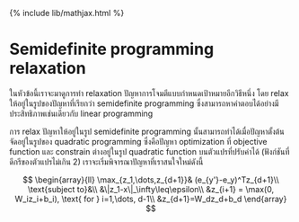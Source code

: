 {% include lib/mathjax.html %}
# Semidefinite programming relaxation

ในหัวข้อนี้เราจะมาดูการทำ relaxation ปัญหาการโจมตีแบบกำหนดเป้าหมายอีกวิธีหนึ่ง โดย relax ให้อยู่ในรูปของปัญหาที่เรียกว่า semidefinite programming
ซึ่งสามารถหาคำตอบได้อย่างมีประสิทธิภาพเช่นเดียวกับ linear programming 

การ relax ปัญหาให้อยู่ในรูป semidefinite programming นั้นสามารถทำได้เมื่อปัญหาตั้งต้นจัดอยู่ในรูปของ quadratic programming ซึ่งคือปัญหา optimization
ที่ objective function และ constrain ต่างอยู่ในรูป quadratic function บนตัวแปรที่ปรับค่าได้ (ฟังก์ชันที่ดีกรีของตัวแปรไม่เกิน 2) เราจะเริ่มพิจารณาปัญหาที่เราสนใจใหม่ดังนี้

$$
\begin{array}{ll}
\max_{z_1,\dots,z_{d+1}}& (e_{y'}-e_y)^Tz_{d+1}\\
\text{subject to}&\\
&\|z_1-x\|_\infty\leq\epsilon\\
&z_{i+1} = \max(0, W_iz_i+b_i), \text{ for } i=1,\dots, d-1\\
&z_{d+1}=W_dz_d+b_d
\end{array}
$$
